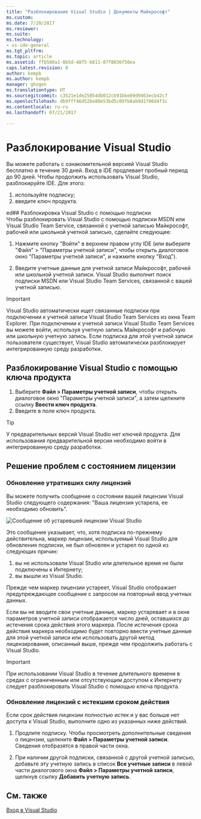 ```yaml
---
title: "Разблокирование Visual Studio | Документы Майкрософт"
ms.custom: 
ms.date: 7/20/2017
ms.reviewer: 
ms.suite: 
ms.technology:
- vs-ide-general
ms.tgt_pltfrm: 
ms.topic: article
ms.assetid: ffb580a1-8b5d-48f5-b811-87f8036f50ea
caps.latest.revision: 8
author: kempb
ms.author: kempb
manager: ghogen
ms.translationtype: HT
ms.sourcegitcommit: c3521e1de25854db012cb91bbe09d9463ecb42c7
ms.openlocfilehash: db9fff46d52be80e53bd5c09fb8ab9d1f06d4f3c
ms.contentlocale: ru-ru
ms.lasthandoff: 07/21/2017

---
```


# <a name="how-to-unlock-visual-studio"></a>Разблокирование Visual Studio
Вы можете работать с ознакомительной версией Visual Studio бесплатно в течение 30 дней. Вход в IDE продлевает пробный период до 90 дней. Чтобы продолжить использовать Visual Studio, разблокируйте IDE. Для этого:  
  
1.  используйте подписку;  
1.  введите ключ продукта.  
  
ed## Разблокировка Visual Studio с помощью подписки  
 Чтобы разблокировать Visual Studio с помощью подписки MSDN или Visual Studio Team Service, связанной с учетной записью Майкрософт, рабочей или школьной учетной записью, сделайте следующее:  
  
1.  Нажмите кнопку "Войти" в верхнем правом углу IDE (или выберите "Файл" > "Параметры учетной записи", чтобы открыть диалоговое окно "Параметры учетной записи", и нажмите кнопку "Вход").  
  
1.  Введите учетные данные для учетной записи Майкрософт, рабочей или школьной учетной записи. Visual Studio выполнит поиск подписки MSDN или Visual Studio Team Services, связанной с вашей учетной записью.  
  
> [!IMPORTANT]
>  Visual Studio автоматически ищет связанные подписки при подключении к учетной записи Visual Studio Team Services из окна Team Explorer. При подключении к учетной записи Visual Studio Team Services вы можете войти, используя учетную запись Майкрософт и рабочую или школьную учетную запись. Если подписка для этой учетной записи пользователя существует, Visual Studio автоматически разблокирует интегрированную среду разработки.  
  
## <a name="to-unlock-visual-studio-with-a-product-key"></a>Разблокирование Visual Studio с помощью ключа продукта  
  
1.  Выберите **Файл > Параметры учетной записи**, чтобы открыть диалоговое окно "Параметры учетной записи", а затем щелкните ссылку **Ввести ключ продукта**.  
1.  Введите в поле ключ продукта.  
  
> [!TIP]
>  У предварительных версий Visual Studio нет ключей продукта. Для использования предварительной версии необходимо войти в интегрированную среду разработки.  
  
## <a name="address-license-problem-states"></a>Решение проблем с состоянием лицензии  
  
### <a name="update-stale-licenses"></a>Обновление утративших силу лицензий  
 Вы можете получить сообщение о состоянии вашей лицензии Visual Studio следующего содержания: "Ваша лицензия устарела, ее необходимо обновить".
  
 ![Сообщение об устаревшей лицензии Visual Studio](~/ide/media/vs2017_stale-license.png)  
  
 Это сообщение указывает, что, хотя подписка по-прежнему действительна, маркер лицензии, используемый Visual Studio для обновления подписки, не был обновлен и устарел по одной из следующих причин:  
  
1.  вы не использовали Visual Studio или длительное время не были подключены к Интернету;   
1.  вы вышли из Visual Studio.  
  
 Прежде чем маркер лицензии устареет, Visual Studio отображает предупреждающее сообщение с запросом на повторный ввод учетных данных.  
  
 Если вы не вводите свои учетные данные, маркер устаревает и в окне параметров учетной записи отображается число дней, оставшихся до истечения срока действия этого маркера. После истечения срока действия маркера необходимо будет повторно ввести учетные данные для этой учетной записи или использовать другой метод лицензирования, описанный выше, прежде чем продолжить работать с Visual Studio.  
  
> [!Important]
>  При использовании Visual Studio в течение длительного времени в средах с ограниченным или отсутствующим доступом к Интернету следует разблокировать Visual Studio с помощью ключа продукта.  
  
### <a name="update-expired-licenses"></a>Обновление лицензий с истекшим сроком действия  
 Если срок действия лицензии полностью истек и у вас больше нет доступа к Visual Studio, выполните одно из указанных ниже действий.  
  
1.  Продлите подписку. Чтобы просмотреть дополнительные сведения о лицензии, щелкните **Файл > Параметры учетной записи**. Сведения отобразятся в правой части окна.  
  
1.  При наличии другой подписки, связанной с другой учетной записью, добавьте эту учетную запись в список **Все учетные записи** в левой части диалогового окна **Файл > Параметры учетной записи**, щелкнув ссылку **Добавить учетную запись**.  
  
## <a name="see-also"></a>См. также  
 [Вход в Visual Studio](../ide/signing-in-to-visual-studio.md)

